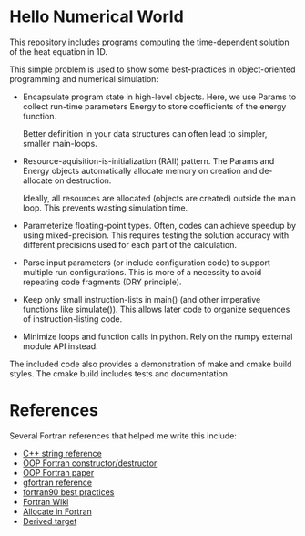# Hello Numerical World

This repository includes programs computing the time-dependent
solution of the heat equation in 1D.

This simple problem is used to show some best-practices in
object-oriented programming and numerical simulation:

  * Encapsulate program state in high-level objects.
    Here, we use Params to collect run-time parameters
    Energy to store coefficients of the energy function.

    Better definition in your data structures can often
    lead to simpler, smaller main-loops.

  * Resource-aquisition-is-initialization (RAII) pattern.
    The Params and Energy objects automatically allocate
    memory on creation and de-allocate on destruction.

    Ideally, all resources are allocated (objects are created)
    outside the main loop.  This prevents wasting simulation time.

  * Parameterize floating-point types.  Often, codes
    can achieve speedup by using mixed-precision.
    This requires testing the solution accuracy
    with different precisions used for each part of
    the calculation.

  * Parse input parameters (or include configuration code) to
    support multiple run configurations.  This is more of
    a necessity to avoid repeating code fragments (DRY principle).

  * Keep only small instruction-lists in main() (and other
    imperative functions like simulate()).  This allows later
    code to organize sequences of instruction-listing code.

  * Minimize loops and function calls in python.
    Rely on the numpy external module API instead.

The included code also provides a demonstration of
make and cmake build styles.  The cmake build includes
tests and documentation.


# References

Several Fortran references that helped me write this include:

  * [C++ string reference](https://www.cplusplus.com/reference/string)
  * [OOP Fortran constructor/destructor](https://dannyvanpoucke.be/oop-fortran-tut4-en/)
  * [OOP Fortran paper](https://www.clear.rice.edu/mech517/F90_docs/EC_oop_f90.pdf)
  * [gfortran reference](https://gcc.gnu.org/onlinedocs/gfortran)
  * [fortran90 best practices](https://www.fortran90.org/src/best-practices.html)
  * [Fortran Wiki](https://en.wikibooks.org/wiki/Fortran/Fortran_procedures_and_functions#Function)
  * [Allocate in Fortran](http://www.personal.psu.edu/jhm/f90/lectures/20.html)
  * [Derived target](https://github.com/j3-fortran/fortran_proposals/issues/28)
